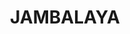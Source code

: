 ---
title: JAMBALAYA
draft: false
layout: recettes
type: plat
categories:
  - Plat chaud
auteur: Auré
regime: null
region: Nouvelle Orléans
cuisson: Oui
temperature: Chaud
plate: 100
check: Non
checkAlwaysOk: false
ingredients:
  legumes:
    - title: Ail
      quantite: 6
      unit: tête·s
    - title: Poivron (vert)
      quantite: 8
      unit: Kg
    - title: Poivron (rouge)
      quantite: 8
      unit: Kg
    - title: Céleri branche
      quantite: 1
      unit: Kg
    - title: Cébette - Ciboule - Cive - Oignon vert
      quantite: 2
      unit: Kg
    - title: Oignon
      quantite: 10
      unit: Kg
  sec:
    - title: Riz
      quantite: 10
      unit: Kg
  animaux:
    - title: Poulet (volaille et gibier)
      quantite: 10
      unit: unité
  autres:
    - title: Chorizo végan
      quantite: 3
      unit: Kg
  epices:
    - title: Cumin moulu
      quantite: 20
      unit: grammes
    - title: Poivre
      quantite: 40
      unit: grammes
    - title: Oignon en poudre
      quantite: 40
      unit: grammes
    - title: Ail en poudre
      quantite: 80
      unit: grammes
    - title: Thym
      quantite: 80
      unit: grammes
    - title: Origan
      quantite: 80
      unit: grammes
    - title: Paprika
      quantite: 125
      unit: grammes
    - title: Persil frais
      quantite: 4
      unit: bottes
preparation: >-
  **Préparation du poulet :**


  Découper les poulets. Détacher les cuisses le long du tronc. 

  Entailler d’abord la peau puis couper à hauteur de l’articulation. 

  Détacher les ailes du tronc de la même manière que les cuisses. Laisser les ailes entières. Détacher la poitrine des deux côtés, en coupant prudemment le long du sternum. Garder les carcasses.


  Cuire les morceaux de poulet dans une grosse gamelle et la grande poêle à paella, saisir d’abord le côté peau à feu vif, pendant 5 min environ, puis les retourner. Benner les carcasses et couvrir avec l’eau bouillante. Saler. Plonger les bouquets garnis et les bouillons de légumes sans gluten.


  Porter le tout à ébullition, puis baisser le feu, mettre un couvercle et laisser cuire à feu doux pendant 30min.


  A la fin de cuisson, égoutter le poulet et réserver dans des gastros.  Le dépiauter quand il est moins chaud. Réserver.

  Garder le bouillon dans la gamelle et y replonger les carcasses.


  **Jambalaya :**


  Trancher le chorizo végan et tout faire dorer à la poêle avec de l'huile.


  Découper les légumes en mirepoix ( cube 1cm ) et hacher le persil.


  Faire revenir les oignons dans une grosse gamelle jusqu'à ce qu'ils soient bruns foncés. Ajouter juste assez de bouillon de poulet pour qu'ils fondent.


  Ajouter le céleri, les poivrons et les cébettes. Verser peu à peu de bouillon de poulet. Une fois les légumes tendres, ajouter les assaisonnements petit à petit.


  Cette sauce doit être épaisse, pas liquide. Y verser les tranches de chorizo grillées et le poulets dépiauter.


  Normalement on doit faire cuire le riz dans ces légumes. Mais pour plus de facilité, cuire le riz à part avec le bouillon de poulet.
publishDate: 2025-06-01T19:06:00.000Z
uuid: wrp32b32
titleslug: jambalaya_wrp32b32
---